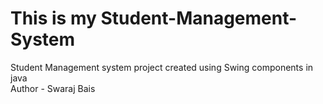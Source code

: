 # This is my Student-Management-System
Student Management system project created using Swing components in java
<br>
Author -  Swaraj Bais